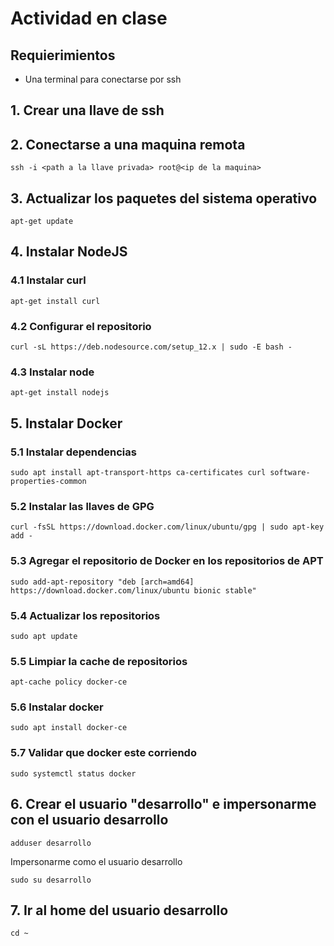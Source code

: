 # Actividad en clase

## Requierimientos

- Una terminal para conectarse por ssh

## 1. Crear una llave de ssh

## 2. Conectarse a una maquina remota

```
ssh -i <path a la llave privada> root@<ip de la maquina>
```

## 3. Actualizar los paquetes del sistema operativo

```
apt-get update
```

## 4. Instalar NodeJS

### 4.1 Instalar curl

```
apt-get install curl

```

### 4.2 Configurar el repositorio

```
curl -sL https://deb.nodesource.com/setup_12.x | sudo -E bash -
```

### 4.3 Instalar node

```
apt-get install nodejs
```

## 5. Instalar Docker

### 5.1 Instalar dependencias

```
sudo apt install apt-transport-https ca-certificates curl software-properties-common
```

### 5.2 Instalar las llaves de GPG

```
curl -fsSL https://download.docker.com/linux/ubuntu/gpg | sudo apt-key add -
```

### 5.3 Agregar el repositorio de Docker en los repositorios de APT

```
sudo add-apt-repository "deb [arch=amd64] https://download.docker.com/linux/ubuntu bionic stable"
```

### 5.4 Actualizar los repositorios

```
sudo apt update
```

### 5.5 Limpiar la cache de repositorios

```
apt-cache policy docker-ce
```

### 5.6 Instalar docker

```
sudo apt install docker-ce
```

### 5.7 Validar que docker este corriendo

```
sudo systemctl status docker
```

## 6. Crear el usuario "desarrollo" e impersonarme con el usuario desarrollo

```
adduser desarrollo
```
Impersonarme como el usuario desarrollo
```
sudo su desarrollo
```

## 7. Ir al home del usuario desarrollo

```
cd ~
```

